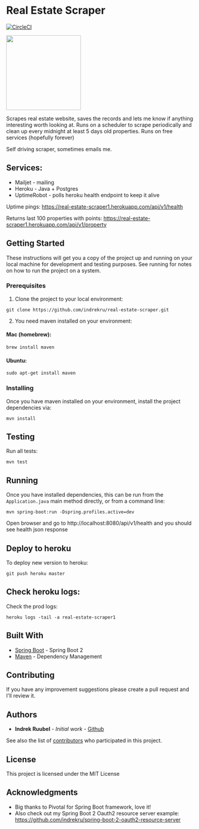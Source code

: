 # Real Estate Scraper 
[![CircleCI](https://circleci.com/gh/indrekru/real-estate-scraper.svg?style=svg)](https://circleci.com/gh/indrekru/real-estate-scraper)

<img src="https://raw.githubusercontent.com/indrekru/real-estate-scraper/master/img.png" width="200px">

Scrapes real estate website, saves the records and lets me know if anything interesting worth looking at.
Runs on a scheduler to scrape periodically and clean up every midnight at least 5 days old properties.
Runs on free services (hopefully forever)

Self driving scraper, sometimes emails me.

## Services:
* Mailjet - mailing
* Heroku - Java + Postgres
* UptimeRobot - polls heroku health endpoint to keep it alive

Uptime pings:
https://real-estate-scraper1.herokuapp.com/api/v1/health

Returns last 100 properties with points:
https://real-estate-scraper1.herokuapp.com/api/v1/property

## Getting Started

These instructions will get you a copy of the project up and running on your local machine for development and testing purposes. See running for notes on how to run the project on a system.

### Prerequisites

1. Clone the project to your local environment:
```
git clone https://github.com/indrekru/real-estate-scraper.git
```

2. You need maven installed on your environment:

#### Mac (homebrew):

```
brew install maven
```
#### Ubuntu:
```
sudo apt-get install maven
```

### Installing

Once you have maven installed on your environment, install the project dependencies via:

```
mvn install
```

## Testing

Run all tests:
```
mvn test
```

## Running

Once you have installed dependencies, this can be run from the `Application.java` main method directly,
or from a command line:
```
mvn spring-boot:run -Dspring.profiles.active=dev
```

Open browser and go to http://localhost:8080/api/v1/health and you should see health json response

## Deploy to heroku

To deploy new version to heroku:

```
git push heroku master
```

## Check heroku logs:

Check the prod logs:

```
heroku logs -tail -a real-estate-scraper1
```

## Built With

* [Spring Boot](https://spring.io/projects/spring-boot) - Spring Boot 2
* [Maven](https://maven.apache.org/) - Dependency Management

## Contributing

If you have any improvement suggestions please create a pull request and I'll review it.


## Authors

* **Indrek Ruubel** - *Initial work* - [Github](https://github.com/indrekru)

See also the list of [contributors](https://github.com/indrekru/design-patterns-spring-boot/graphs/contributors) who participated in this project.

## License

This project is licensed under the MIT License

## Acknowledgments

* Big thanks to Pivotal for Spring Boot framework, love it!
* Also check out my Spring Boot 2 Oauth2 resource server example: https://github.com/indrekru/spring-boot-2-oauth2-resource-server
